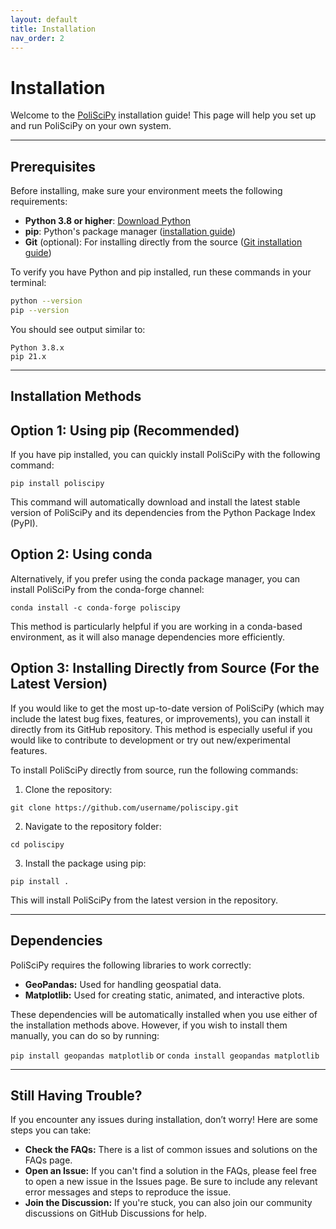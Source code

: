```yaml
---
layout: default
title: Installation
nav_order: 2
---
```


# Installation

Welcome to the [PoliSciPy](https://github.com/eolesinski/poliscipy) installation guide! This page will help you set up and run PoliSciPy on your own system.

---

## Prerequisites

Before installing, make sure your environment meets the following requirements:

- **Python 3.8 or higher**: [Download Python](https://www.python.org/downloads/)
- **pip**: Python's package manager ([installation guide](https://pip.pypa.io/en/stable/installation/))
- **Git** (optional): For installing directly from the source ([Git installation guide](https://git-scm.com/))

To verify you have Python and pip installed, run these commands in your terminal:

```bash
python --version
pip --version
```

You should see output similar to:

```
Python 3.8.x
pip 21.x
```

---

## Installation Methods

## Option 1: Using pip (Recommended)
If you have pip installed, you can quickly install PoliSciPy with the following command:

```
pip install poliscipy
```

This command will automatically download and install the latest stable version of PoliSciPy and its dependencies from the Python Package Index (PyPI).


## Option 2: Using conda

Alternatively, if you prefer using the conda package manager, you can install PoliSciPy from the conda-forge channel:

```
conda install -c conda-forge poliscipy
```

This method is particularly helpful if you are working in a conda-based environment, as it will also manage dependencies more efficiently.

## Option 3: Installing Directly from Source (For the Latest Version)

If you would like to get the most up-to-date version of PoliSciPy (which may include the latest bug fixes, features, or improvements), you can install it directly from its GitHub repository. This method is especially useful if you would like to contribute to development or try out new/experimental features.

To install PoliSciPy directly from source, run the following commands:

1. Clone the repository:
```
git clone https://github.com/username/poliscipy.git
```
2. Navigate to the repository folder:
```
cd poliscipy
```
3. Install the package using pip:
```
pip install .
```

This will install PoliSciPy from the latest version in the repository.

---

## Dependencies

PoliSciPy requires the following libraries to work correctly:

- **GeoPandas:** Used for handling geospatial data.
- **Matplotlib:** Used for creating static, animated, and interactive plots.

These dependencies will be automatically installed when you use either of the installation methods above. However, if you wish to install them manually, you can do so by running:

`pip install geopandas matplotlib`
or
`conda install geopandas matplotlib`

---

## Still Having Trouble?

If you encounter any issues during installation, don’t worry! Here are some steps you can take:

- **Check the FAQs:** There is a list of common issues and solutions on the FAQs page.
- **Open an Issue:** If you can't find a solution in the FAQs, please feel free to open a new issue in the Issues page. Be sure to include any relevant error messages and steps to reproduce the issue.
- **Join the Discussion:** If you're stuck, you can also join our community discussions on GitHub Discussions for help.




